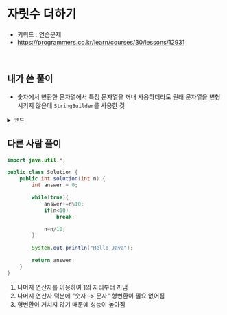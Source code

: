 # 자릿수 더하기 
- 키워드 : 연습문제 
- https://programmers.co.kr/learn/courses/30/lessons/12931

<br>

## 내가 쓴 풀이
- 숫자에서 변환한 문자열에서 특정 문자열을 꺼내 사용하더라도 
원래 문자열을 변형시키지 않은데 `StringBuilder`를 사용한 것 


<details>
<summary>코드</summary>
<div markdown="1">     

```java
import java.util.*;

public class Solution {
    public int solution(int n) {
       int answer = 0;
        StringBuilder str = new StringBuilder(Integer.toString(n));
        
        for(int i = 0; i < str.length(); i++) {
        	int tmp = Integer.parseInt(str.substring(i, i+1));
        	answer += tmp;
        }
        return answer;
    }
}
```

</div>
</details>


## 다른 사람 풀이
```java
import java.util.*;

public class Solution {
    public int solution(int n) {
        int answer = 0;

        while(true){
            answer+=n%10;
            if(n<10)
                break;

            n=n/10;
        }

        System.out.println("Hello Java");

        return answer;
    }
}
```
1. 나머지 연산자를 이용하여 1의 자리부터 꺼냄 
2. 나머지 연산자 덕분에 "숫자 -> 문자" 형변환이 필요 없어짐 
3. 형변환이 거치지 않기 때문에 성능이 높아짐 
 





